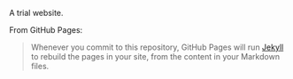 A trial website.

From GitHub Pages:

> Whenever you commit to this repository, GitHub Pages will run [Jekyll](https://jekyllrb.com/) to rebuild the pages in your site, from the content in your Markdown files.

